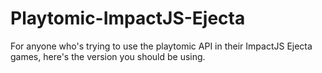 Playtomic-ImpactJS-Ejecta
=========================

For anyone who's trying to use the playtomic API in their ImpactJS Ejecta games, here's the version you should be using.